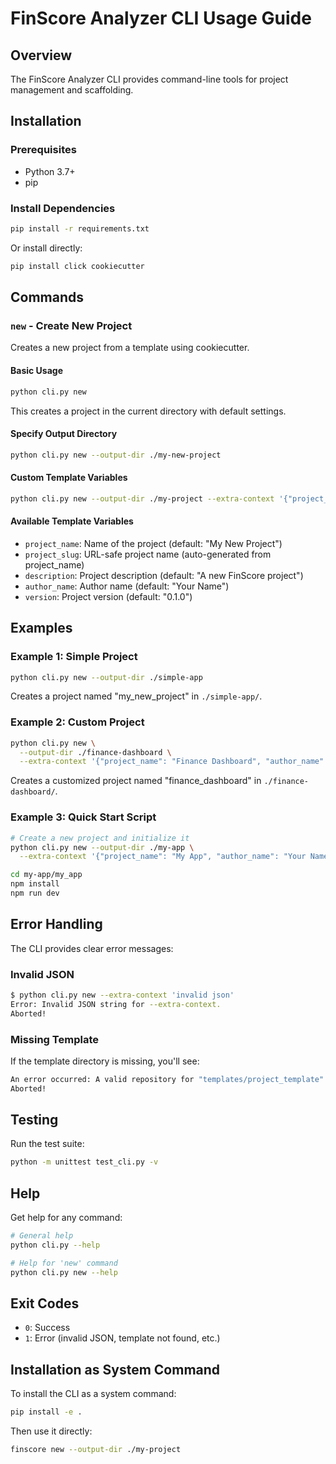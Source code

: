 # FinScore Analyzer CLI Usage Guide

## Overview
The FinScore Analyzer CLI provides command-line tools for project management and scaffolding.

## Installation

### Prerequisites
- Python 3.7+
- pip

### Install Dependencies
```bash
pip install -r requirements.txt
```

Or install directly:
```bash
pip install click cookiecutter
```

## Commands

### `new` - Create New Project

Creates a new project from a template using cookiecutter.

#### Basic Usage
```bash
python cli.py new
```
This creates a project in the current directory with default settings.

#### Specify Output Directory
```bash
python cli.py new --output-dir ./my-new-project
```

#### Custom Template Variables
```bash
python cli.py new --output-dir ./my-project --extra-context '{"project_name": "Finance App", "author_name": "John Doe", "version": "1.0.0"}'
```

#### Available Template Variables
- `project_name`: Name of the project (default: "My New Project")
- `project_slug`: URL-safe project name (auto-generated from project_name)
- `description`: Project description (default: "A new FinScore project")
- `author_name`: Author name (default: "Your Name")
- `version`: Project version (default: "0.1.0")

## Examples

### Example 1: Simple Project
```bash
python cli.py new --output-dir ./simple-app
```
Creates a project named "my_new_project" in `./simple-app/`.

### Example 2: Custom Project
```bash
python cli.py new \
  --output-dir ./finance-dashboard \
  --extra-context '{"project_name": "Finance Dashboard", "author_name": "FinScore Team", "description": "A comprehensive finance dashboard", "version": "2.0.0"}'
```
Creates a customized project named "finance_dashboard" in `./finance-dashboard/`.

### Example 3: Quick Start Script
```bash
# Create a new project and initialize it
python cli.py new --output-dir ./my-app \
  --extra-context '{"project_name": "My App", "author_name": "Your Name"}'

cd my-app/my_app
npm install
npm run dev
```

## Error Handling

The CLI provides clear error messages:

### Invalid JSON
```bash
$ python cli.py new --extra-context 'invalid json'
Error: Invalid JSON string for --extra-context.
Aborted!
```

### Missing Template
If the template directory is missing, you'll see:
```bash
An error occurred: A valid repository for "templates/project_template" could not be found...
Aborted!
```

## Testing

Run the test suite:
```bash
python -m unittest test_cli.py -v
```

## Help

Get help for any command:
```bash
# General help
python cli.py --help

# Help for 'new' command
python cli.py new --help
```

## Exit Codes

- `0`: Success
- `1`: Error (invalid JSON, template not found, etc.)

## Installation as System Command

To install the CLI as a system command:
```bash
pip install -e .
```

Then use it directly:
```bash
finscore new --output-dir ./my-project
```
